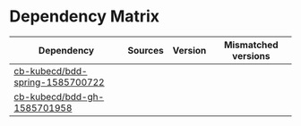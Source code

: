 # Dependency Matrix

Dependency | Sources | Version | Mismatched versions
---------- | ------- | ------- | -------------------
[cb-kubecd/bdd-spring-1585700722](https://github.com/cb-kubecd/bdd-spring-1585700722.git) |  | []() | 
[cb-kubecd/bdd-gh-1585701958](https://github.com/cb-kubecd/bdd-gh-1585701958.git) |  | []() | 
